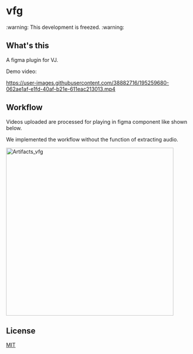 # vfg

<div>
  <p> :warning: This development is freezed. :warning: </p>
</div>

## What's this

A figma plugin for VJ.

Demo video:

https://user-images.githubusercontent.com/38882716/195259680-062ae1af-e1fd-40af-b21e-611eac213013.mp4


## Workflow

Videos uploaded are processed for playing in figma component like shown below.

We implemented the workflow without the function of extracting audio.

<img width="456" alt="Artifacts_vfg" src="https://user-images.githubusercontent.com/38882716/195257032-ae9b2575-dabb-4351-8a15-f6fda0ffaaf8.png">

## License

[MIT](LICENSE)
